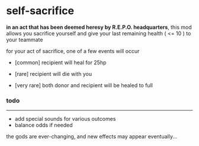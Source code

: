 # self-sacrifice
**in an act that has been deemed heresy by R.E.P.O. headquarters**, this mod allows you sacrifice yourself and give your last remaining health ( <= 10 ) to your teammate

for your act of sacrifice, one of a few events will occur

- [common] recipient will heal for 25hp

- [rare] recipient will die with you

- [very rare] both donor and recipient will be healed to full

### todo
---

- add special sounds for various outcomes
- balance odds if needed

the gods are ever-changing, and new effects may appear eventually...